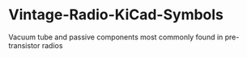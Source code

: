 # Vintage-Radio-KiCad-Symbols
Vacuum tube and passive components most commonly found in pre-transistor radios
